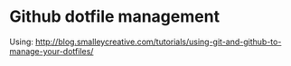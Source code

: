# Github dotfile management

Using:
	http://blog.smalleycreative.com/tutorials/using-git-and-github-to-manage-your-dotfiles/
